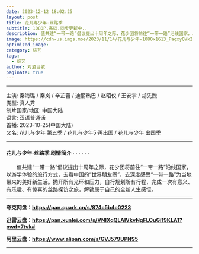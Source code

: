 ```yaml
---
date: 2023-12-12 18:02:25
layout: post
title: 花儿与少年·丝路季
subtitle: 1080P.高码.同步更新中..
description: 值共建“一带一路”倡议提出十周年之际，花少团将前往“一带一路”沿线国家，以游学体验的旅行方式，去看中国的“世界朋友圈”，去深度感受“一带一路”为当地带来的美好新生活。抛开所有光环和压力......
image: https://cdn-us.imgs.moe/2023/11/14/花儿与少年-1080x1613_PaqxyQVk2L.webp
optimized_image: 
category: 综艺
tags:
  - 综艺
author: 对酒当歌
paginate: true
---
```


---

主演: 秦海璐 / 秦岚 / 辛芷蕾 / 迪丽热巴 / 赵昭仪 / 王安宇 / 胡先煦  
类型: 真人秀  
制片国家/地区: 中国大陆  
语言: 汉语普通话  
首播: 2023-10-25(中国大陆)  
又名: 花儿与少年 第五季 / 花儿与少年5·再出国 / 花儿与少年 出国季  

---

#### 花儿与少年·丝路季 剧情简介 · · · · · ·

　　值共建“一带一路”倡议提出十周年之际，花少团将前往“一带一路”沿线国家，以游学体验的旅行方式，去看中国的“世界朋友圈”，去深度感受“一带一路”为当地带来的美好新生活。抛开所有光环和压力，自行规划所有行程，完成一次有意义、有乐趣、有惊喜的丝路探访之旅，解锁属于自己的全新人生感悟。

---

**夸克网盘：<https://pan.quark.cn/s/874c5b4c0223>**

**迅雷云盘：<https://pan.xunlei.com/s/VNlXqQLAlVkvNgFLOuGi19KLA1?pwd=7tvk#>**

**阿里云盘：<https://www.alipan.com/s/GVJ579UPNS5>**

---
